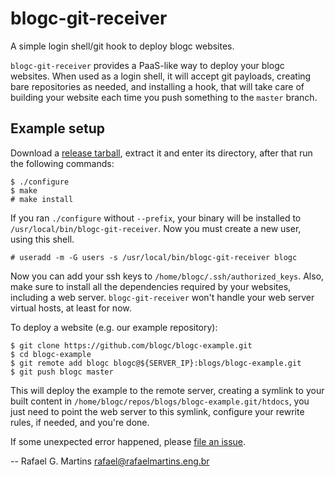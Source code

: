 # blogc-git-receiver

A simple login shell/git hook to deploy blogc websites.

`blogc-git-receiver` provides a PaaS-like way to deploy your blogc websites. When used as a login shell, it will accept git payloads, creating bare repositories as needed, and installing a hook, that will take care of building your website each time you push something to the `master` branch.

## Example setup

Download a [release tarball](https://github.com/blogc/blogc-git-receiver/releases), extract it and enter its directory, after that run the following commands:

    $ ./configure
    $ make
    # make install

If you ran `./configure` without `--prefix`, your binary will be installed to `/usr/local/bin/blogc-git-receiver`. Now you must create a new user, using this shell.

    # useradd -m -G users -s /usr/local/bin/blogc-git-receiver blogc

Now you can add your ssh keys to `/home/blogc/.ssh/authorized_keys`. Also, make sure to install all the dependencies required by your websites, including a web server. `blogc-git-receiver` won't handle your web server virtual hosts, at least for now.

To deploy a website (e.g. our example repository):

    $ git clone https://github.com/blogc/blogc-example.git
    $ cd blogc-example
    $ git remote add blogc blogc@${SERVER_IP}:blogs/blogc-example.git
    $ git push blogc master

This will deploy the example to the remote server, creating a symlink to your built content in `/home/blogc/repos/blogs/blogc-example.git/htdocs`, you just need to point the web server to this symlink, configure your rewrite rules, if needed, and you're done.

If some unexpected error happened, please [file an issue](https://github.com/blogc/blogc-git-receiver/issues/new).

-- Rafael G. Martins <rafael@rafaelmartins.eng.br>
